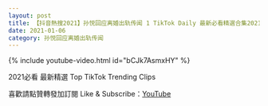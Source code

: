 ```yaml
---
layout: post
title: 【抖音熱搜2021】孙悦回应离婚出轨传闻 1 TikTok Daily 最新必看精選合集2021 01 06
date: 2021-01-06
category: 孙悦回应离婚出轨传闻
---
```


{% include youtube-video.html id="bCJk7AsmxHY" %}

2021必看 最新精選 Top TikTok Trending Clips

喜歡請點贊轉發加訂閱 Like & Subscribe：[YouTube](https://www.youtube.com/channel/UCAoR7VcanIPd04uEq_GIylA/videos)

